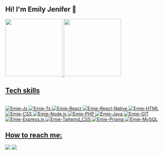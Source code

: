 

## Hi! I'm Emily Jenifer 🤍

<div align="left">
  <a href="https://github.com/emsjenifer">
  <img height="180em" src="https://github-readme-stats.vercel.app/api?username=emsjenifer&show_icons=true&theme=radical&include_all_commits=true&count_private=true"/>
  <img height="180em" src="https://github-readme-stats.vercel.app/api/top-langs/?username=emsjenifer&layout=compact&langs_count=7&theme=radical"/>
</div>

## Tech skills

<div style="display: inline_block"><br>
  <img alt="Emie-Js" src="https://img.shields.io/badge/JavaScript-F7DF1E?style=for-the-badge&logo=javascript&logoColor=black">
  <img alt="Emie-Ts" src="https://img.shields.io/badge/TypeScript-007ACC?style=for-the-badge&logo=typescript&logoColor=white">
  <img alt="Emie-React" src="https://img.shields.io/badge/React-20232A?style=for-the-badge&logo=react&logoColor=61DAFB">
  <img alt="Emie-React-Native" src="https://img.shields.io/badge/React_Native-20232A?style=for-the-badge&logo=react&logoColor=61DAFB">
  <img alt="Emie-HTML" src="https://img.shields.io/badge/HTML5-E34F26?style=for-the-badge&logo=html5&logoColor=white">
  <img alt="Emie-CSS" src="https://img.shields.io/badge/CSS3-1572B6?style=for-the-badge&logo=css3&logoColor=white">
  <img alt="Emie-Node.js" src="https://img.shields.io/badge/Node.js-43853D?style=for-the-badge&logo=node.js&logoColor=white">
  <img alt="Emie-PHP" src="https://img.shields.io/badge/PHP-777BB4?style=for-the-badge&logo=php&logoColor=white">
  <img alt="Emie-Java" src="https://img.shields.io/badge/Java-ED8B00?style=for-the-badge&logo=java&logoColor=white">
  <img alt="Emie-GIT" src="https://img.shields.io/badge/GIT-E44C30?style=for-the-badge&logo=git&logoColor=white">
  <img alt="Emie-Express.js" src="https://img.shields.io/badge/Express.js-404D59?style=for-the-badge">
  <img alt="Emie-Tailwind_CSS" src="https://img.shields.io/badge/Tailwind_CSS-38B2AC?style=for-the-badge&logo=tailwind-css&logoColor=white">
  <img alt="Emie-Prisma" src="https://img.shields.io/badge/Prisma-3982CE?style=for-the-badge&logo=Prisma&logoColor=white">
  <img alt="Emie-MySQL" src="https://img.shields.io/badge/MySQL-00000F?style=for-the-badge&logo=mysql&logoColor=white">
</div>

## How to reach me:

<div> 

  <a href = "mailto:emsjenifer@gmail.com"><img src="https://img.shields.io/badge/-Gmail-%23333?style=for-the-badge&logo=gmail&logoColor=white" target="_blank"></a>
  <a href = "https://www.linkedin.com/in/emily-jenifer-da-silva-903242138/" target="_blank" rel="noopener noreferrer"><img src="https://img.shields.io/badge/-LinkedIn-%230077B5?style=for-the-badge&logo=linkedin&logoColor=white" target="_blank"></a> 
 
</div>
